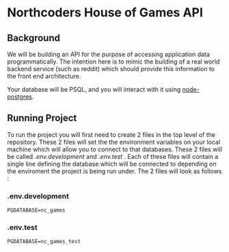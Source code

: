 # Northcoders House of Games API

## Background

We will be building an API for the purpose of accessing application data programmatically. The intention here is to mimic the building of a real world backend service (such as reddit) which should provide this information to the front end architecture.

Your database will be PSQL, and you will interact with it using [node-postgres](https://node-postgres.com/).

## Running Project

To run the project you will first need to create 2 files in the top level of the repository. These 2 files will set the the environment variables on your local machine which will allow you to connect to that databases. These 2 files will be called _.env.development_ and _.env.test_ . Each of these files will contain a single line defining the database which will be connected to depending on the enviroment the project is being run under. The 2 files will look as follows :

### .env.development

```
PGDATABASE=nc_games
```

### .env.test

```
PGDATABASE=nc_games_test
```
